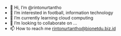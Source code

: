 - 👋 Hi, I’m @rintonurtantho
- 👀 I’m interested in football, information technology
- 🌱 I’m currently learning cloud computing
- 💞️ I’m looking to collaborate on ...
- 📫 How to reach me rintonurtantho@bionetdu.biz.id

<!---
rintonurtantho/rintonurtantho is a ✨ special ✨ repository because its `README.md` (this file) appears on your GitHub profile.
You can click the Preview link to take a look at your changes.
--->
